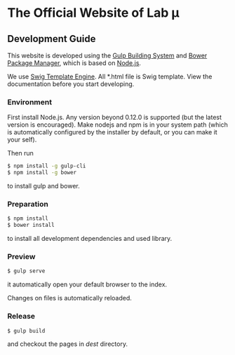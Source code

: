 # The Official Website of Lab μ


## Development Guide
This website is developed using the [Gulp Building System](http://gulpjs.com/) and
[Bower Package Manager](http://bower.io/), which is based on [Node.js](https://nodejs.org).

We use [Swig Template Engine](http://paularmstrong.github.io/swig/). All *.html file is 
Swig template. View the documentation before you start developing.

### Environment
First install Node.js. Any version beyond 0.12.0 is supported (but the latest version is 
encouraged). Make nodejs and npm is in your system path (which is automatically configured by
the installer by default, or you can make it your self).

Then run
```bash
$ npm install -g gulp-cli
$ npm install -g bower
```
to install gulp and bower.

### Preparation
```bash
$ npm install
$ bower install
```
to install all development dependencies and used library.

### Preview
```bash
$ gulp serve
```
it automatically open your default browser to the index.

Changes on files is automatically reloaded.

### Release
```bash
$ gulp build
```
and checkout the pages in *dest* directory.
